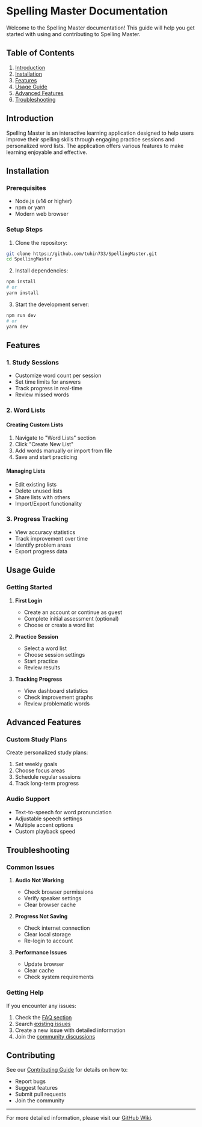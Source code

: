 # Spelling Master Documentation

Welcome to the Spelling Master documentation! This guide will help you get started with using and contributing to Spelling Master.

## Table of Contents

1. [Introduction](#introduction)
2. [Installation](#installation)
3. [Features](#features)
4. [Usage Guide](#usage-guide)
5. [Advanced Features](#advanced-features)
6. [Troubleshooting](#troubleshooting)

## Introduction

Spelling Master is an interactive learning application designed to help users improve their spelling skills through engaging practice sessions and personalized word lists. The application offers various features to make learning enjoyable and effective.

## Installation

### Prerequisites

- Node.js (v14 or higher)
- npm or yarn
- Modern web browser

### Setup Steps

1. Clone the repository:

```bash
git clone https://github.com/tuhin733/SpellingMaster.git
cd SpellingMaster
```

2. Install dependencies:

```bash
npm install
# or
yarn install
```

3. Start the development server:

```bash
npm run dev
# or
yarn dev
```

## Features

### 1. Study Sessions

- Customize word count per session
- Set time limits for answers
- Track progress in real-time
- Review missed words

### 2. Word Lists

#### Creating Custom Lists

1. Navigate to "Word Lists" section
2. Click "Create New List"
3. Add words manually or import from file
4. Save and start practicing

#### Managing Lists

- Edit existing lists
- Delete unused lists
- Share lists with others
- Import/Export functionality

### 3. Progress Tracking

- View accuracy statistics
- Track improvement over time
- Identify problem areas
- Export progress data

## Usage Guide

### Getting Started

1. **First Login**

   - Create an account or continue as guest
   - Complete initial assessment (optional)
   - Choose or create a word list

2. **Practice Session**

   - Select a word list
   - Choose session settings
   - Start practice
   - Review results

3. **Tracking Progress**
   - View dashboard statistics
   - Check improvement graphs
   - Review problematic words

## Advanced Features

### Custom Study Plans

Create personalized study plans:

1. Set weekly goals
2. Choose focus areas
3. Schedule regular sessions
4. Track long-term progress

### Audio Support

- Text-to-speech for word pronunciation
- Adjustable speech settings
- Multiple accent options
- Custom playback speed

## Troubleshooting

### Common Issues

1. **Audio Not Working**

   - Check browser permissions
   - Verify speaker settings
   - Clear browser cache

2. **Progress Not Saving**

   - Check internet connection
   - Clear local storage
   - Re-login to account

3. **Performance Issues**
   - Update browser
   - Clear cache
   - Check system requirements

### Getting Help

If you encounter any issues:

1. Check the [FAQ section](https://github.com/tuhin733/SpellingMaster/wiki/FAQ)
2. Search [existing issues](https://github.com/tuhin733/SpellingMaster/issues)
3. Create a new issue with detailed information
4. Join the [community discussions](https://github.com/tuhin733/SpellingMaster/discussions)

## Contributing

See our [Contributing Guide](https://github.com/tuhin733/SpellingMaster/blob/main/CONTRIBUTING.md) for details on how to:

- Report bugs
- Suggest features
- Submit pull requests
- Join the community

---

For more detailed information, please visit our [GitHub Wiki](https://github.com/tuhin733/SpellingMaster/wiki).
